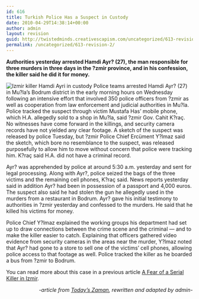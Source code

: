 ```yaml
---
id: 616
title: Turkish Police Has a Suspect in Custody
date: 2010-04-29T14:38:14+00:00
author: admin
layout: revision
guid: http://twistedminds.creativescapism.com/uncategorized/613-revision-2/
permalink: /uncategorized/613-revision-2/
---
```

<p class="dropcap-first">
  <strong>Authorities yesterday arrested Hamdi Ayr? (27), the man responsible for three murders in three days in the ?zmir province, and in his confession, the killer said he did it for money.</strong>
</p>

<img src="img/post/HamdiAyri.jpg" class="left" alt="Izmir killer Hamdi Ayri in custody" title="Hamdi Ayr? was apprehended by authorities yesterday" /> Police teams arrested Hamdi Ayr? (27) in Mu?la&#8217;s Bodrum district in the early morning hours on Wednesday following an intensive effort that involved 350 police officers from ?zmir as well as cooperation from law enforcement and judicial authorities in Mu?la. Police tracked the suspect through victim Mustafa Has&#8217; mobile phone, which H.A. allegedly sold to a shop in Mu?la, said ?zmir Gov. Cahit K?raç. No witnesses have come forward in the killings, and security camera records have not yielded any clear footage. A sketch of the suspect was released by police Tuesday, but ?zmir Police Chief Ercüment Y?lmaz said the sketch, which bore no resemblance to the suspect, was released purposefully to allow him to move without concern that police were tracking him. K?raç said H.A. did not have a criminal record.

Ayr? was apprehended by police at around 5:30 a.m. yesterday and sent for legal processing. Along with Ayr?, police seized the bags of the three victims and the remaining cell phones, K?raç said. News reports yesterday said in addition Ayr? had been in possession of a passport and 4,000 euros. The suspect also said he had stolen the gun he allegedly used in the murders from a restaurant in Bodrum. Ayr? gave his initial testimony to authorities in ?zmir yesterday and confessed to the murders. He said that he killed his victims for money.

Police Chief Y?lmaz explained the working groups his department had set up to draw connections between the crime scene and the criminal &#8212; and to make the killer easier to catch. Explaining that officers gathered video evidence from security cameras in the areas near the murder, Y?lmaz noted that Ayr? had gone to a store to sell one of the victims’ cell phones, allowing police access to that footage as well. Police tracked the killer as he boarded a bus from ?zmir to Bodrum.

You can read more about this case in a previous article [A Fear of a Serial Killer in Izmir](http://twistedminds.creativescapism.com/notorious-crimes/a-fear-of-a-serial-killer-in-izmir/ "a fear of a serial killer in Izmir").

<p style="text-align: right;">
  <em>-article from <a title="Today's Zaman" href="http://www.todayszaman.com/">Today’s Zaman</a>, rewritten and adapted by admin-</em>
</p>